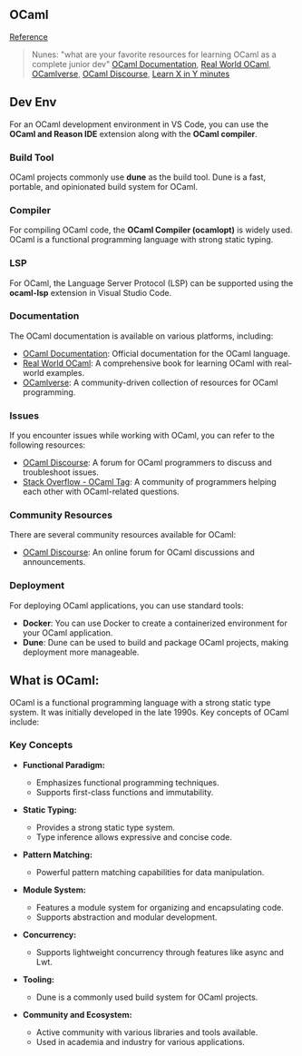 ## OCaml

[Reference]()

> Nunes: "what are your favorite resources for learning OCaml as a complete junior dev"
> [OCaml Documentation](https://ocaml.org/learn/documentation), [Real World OCaml](https://dev.realworldocaml.org/), [OCamlverse](https://ocamlverse.github.io/), [OCaml Discourse](https://discuss.ocaml.org/), [Learn X in Y minutes](https://learnxinyminutes.com/docs/ocaml/)

## Dev Env

For an OCaml development environment in VS Code, you can use the **OCaml and Reason IDE** extension along with the **OCaml compiler**.

### Build Tool

OCaml projects commonly use **dune** as the build tool. Dune is a fast, portable, and opinionated build system for OCaml.

### Compiler

For compiling OCaml code, the **OCaml Compiler (ocamlopt)** is widely used. OCaml is a functional programming language with strong static typing.

### LSP

For OCaml, the Language Server Protocol (LSP) can be supported using the **ocaml-lsp** extension in Visual Studio Code.

### Documentation

The OCaml documentation is available on various platforms, including:

- [OCaml Documentation](https://ocaml.org/learn/documentation): Official documentation for the OCaml language.
- [Real World OCaml](https://dev.realworldocaml.org/): A comprehensive book for learning OCaml with real-world examples.
- [OCamlverse](https://ocamlverse.github.io/): A community-driven collection of resources for OCaml programming.

### Issues

If you encounter issues while working with OCaml, you can refer to the following resources:

- [OCaml Discourse](https://discuss.ocaml.org/): A forum for OCaml programmers to discuss and troubleshoot issues.
- [Stack Overflow - OCaml Tag](https://stackoverflow.com/questions/tagged/ocaml): A community of programmers helping each other with OCaml-related questions.

### Community Resources

There are several community resources available for OCaml:

- [OCaml Discourse](https://discuss.ocaml.org/): An online forum for OCaml discussions and announcements.

### Deployment

For deploying OCaml applications, you can use standard tools:

- **Docker**: You can use Docker to create a containerized environment for your OCaml application.
- **Dune**: Dune can be used to build and package OCaml projects, making deployment more manageable.

## What is OCaml:

OCaml is a functional programming language with a strong static type system. It was initially developed in the late 1990s. Key concepts of OCaml include:

### Key Concepts

- **Functional Paradigm:**

  - Emphasizes functional programming techniques.
  - Supports first-class functions and immutability.

- **Static Typing:**

  - Provides a strong static type system.
  - Type inference allows expressive and concise code.

- **Pattern Matching:**

  - Powerful pattern matching capabilities for data manipulation.

- **Module System:**

  - Features a module system for organizing and encapsulating code.
  - Supports abstraction and modular development.

- **Concurrency:**

  - Supports lightweight concurrency through features like async and Lwt.

- **Tooling:**

  - Dune is a commonly used build system for OCaml projects.

- **Community and Ecosystem:**
  - Active community with various libraries and tools available.
  - Used in academia and industry for various applications.
